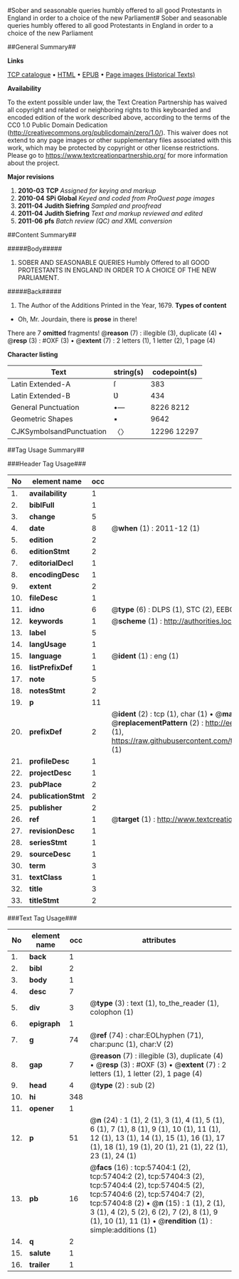 #Sober and seasonable queries humbly offered to all good Protestants in England in order to a choice of the new Parliament#
Sober and seasonable queries humbly offered to all good Protestants in England in order to a choice of the new Parliament

##General Summary##

**Links**

[TCP catalogue](http://www.ota.ox.ac.uk/tcp/)  • 
[HTML](http://tei.it.ox.ac.uk/tcp/Texts-HTML/free/A60/A60710.html)  • 
[EPUB](http://tei.it.ox.ac.uk/tcp/Texts-EPUB/free/A60/A60710.epub) • 
[Page images (Historical Texts)](https://historicaltexts.jisc.ac.uk/eebo-12255586e)

**Availability**

To the extent possible under law, the Text Creation Partnership has waived all copyright and related or neighboring rights to this keyboarded and encoded edition of the work described above, according to the terms of the CC0 1.0 Public Domain Dedication (http://creativecommons.org/publicdomain/zero/1.0/). This waiver does not extend to any page images or other supplementary files associated with this work, which may be protected by copyright or other license restrictions. Please go to https://www.textcreationpartnership.org/ for more information about the project.

**Major revisions**

1. __2010-03__ __TCP__ *Assigned for keying and markup*
1. __2010-04__ __SPi Global__ *Keyed and coded from ProQuest page images*
1. __2011-04__ __Judith Siefring__ *Sampled and proofread*
1. __2011-04__ __Judith Siefring__ *Text and markup reviewed and edited*
1. __2011-06__ __pfs__ *Batch review (QC) and XML conversion*

##Content Summary##

#####Body#####

1. SOBER AND SEASONABLE QUERIES Humbly Offered to all GOOD PROTESTANTS IN ENGLAND IN ORDER TO A
CHOICE OF THE NEW PARLIAMENT.

#####Back#####

1. The Author of the Additions
Printed in the Year, 1679.
**Types of content**

  * Oh, Mr. Jourdain, there is **prose** in there!

There are 7 **omitted** fragments! 
 @__reason__ (7) : illegible (3), duplicate (4)  •  @__resp__ (3) : #OXF (3)  •  @__extent__ (7) : 2 letters (1), 1 letter (2), 1 page (4)

**Character listing**


|Text|string(s)|codepoint(s)|
|---|---|---|
|Latin Extended-A|ſ|383|
|Latin Extended-B|Ʋ|434|
|General Punctuation|•—|8226 8212|
|Geometric Shapes|▪|9642|
|CJKSymbolsandPunctuation|〈〉|12296 12297|

##Tag Usage Summary##

###Header Tag Usage###

|No|element name|occ|attributes|
|---|---|---|---|
|1.|__availability__|1||
|2.|__biblFull__|1||
|3.|__change__|5||
|4.|__date__|8| @__when__ (1) : 2011-12 (1)|
|5.|__edition__|2||
|6.|__editionStmt__|2||
|7.|__editorialDecl__|1||
|8.|__encodingDesc__|1||
|9.|__extent__|2||
|10.|__fileDesc__|1||
|11.|__idno__|6| @__type__ (6) : DLPS (1), STC (2), EEBO-CITATION (1), OCLC (1), VID (1)|
|12.|__keywords__|1| @__scheme__ (1) : http://authorities.loc.gov/ (1)|
|13.|__label__|5||
|14.|__langUsage__|1||
|15.|__language__|1| @__ident__ (1) : eng (1)|
|16.|__listPrefixDef__|1||
|17.|__note__|5||
|18.|__notesStmt__|2||
|19.|__p__|11||
|20.|__prefixDef__|2| @__ident__ (2) : tcp (1), char (1)  •  @__matchPattern__ (2) : ([0-9\-]+):([0-9IVX]+) (1), (.+) (1)  •  @__replacementPattern__ (2) : http://eebo.chadwyck.com/downloadtiff?vid=$1&page=$2 (1), https://raw.githubusercontent.com/textcreationpartnership/Texts/master/tcpchars.xml#$1 (1)|
|21.|__profileDesc__|1||
|22.|__projectDesc__|1||
|23.|__pubPlace__|2||
|24.|__publicationStmt__|2||
|25.|__publisher__|2||
|26.|__ref__|1| @__target__ (1) : http://www.textcreationpartnership.org/docs/. (1)|
|27.|__revisionDesc__|1||
|28.|__seriesStmt__|1||
|29.|__sourceDesc__|1||
|30.|__term__|3||
|31.|__textClass__|1||
|32.|__title__|3||
|33.|__titleStmt__|2||


###Text Tag Usage###

|No|element name|occ|attributes|
|---|---|---|---|
|1.|__back__|1||
|2.|__bibl__|2||
|3.|__body__|1||
|4.|__desc__|7||
|5.|__div__|3| @__type__ (3) : text (1), to_the_reader (1), colophon (1)|
|6.|__epigraph__|1||
|7.|__g__|74| @__ref__ (74) : char:EOLhyphen (71), char:punc (1), char:V (2)|
|8.|__gap__|7| @__reason__ (7) : illegible (3), duplicate (4)  •  @__resp__ (3) : #OXF (3)  •  @__extent__ (7) : 2 letters (1), 1 letter (2), 1 page (4)|
|9.|__head__|4| @__type__ (2) : sub (2)|
|10.|__hi__|348||
|11.|__opener__|1||
|12.|__p__|51| @__n__ (24) : 1 (1), 2 (1), 3 (1), 4 (1), 5 (1), 6 (1), 7 (1), 8 (1), 9 (1), 10 (1), 11 (1), 12 (1), 13 (1), 14 (1), 15 (1), 16 (1), 17 (1), 18 (1), 19 (1), 20 (1), 21 (1), 22 (1), 23 (1), 24 (1)|
|13.|__pb__|16| @__facs__ (16) : tcp:57404:1 (2), tcp:57404:2 (2), tcp:57404:3 (2), tcp:57404:4 (2), tcp:57404:5 (2), tcp:57404:6 (2), tcp:57404:7 (2), tcp:57404:8 (2)  •  @__n__ (15) : 1 (1), 2 (1), 3 (1), 4 (2), 5 (2), 6 (2), 7 (2), 8 (1), 9 (1), 10 (1), 11 (1)  •  @__rendition__ (1) : simple:additions (1)|
|14.|__q__|2||
|15.|__salute__|1||
|16.|__trailer__|1||
